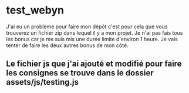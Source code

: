 # test_webyn

J'ai eu un problème pour faire mon dépôt c'est pour cela que vous trouverez un fichier zip dans lequel il y a mon projet.
Je n'ai pas fais tous les bonus car je me suis mis une durée limite d'environ 1 heure.
Je vais tenter de faire les deux autres bonus de mon côté.

## Le fichier js que j'ai ajouté et modifié pour faire les consignes se trouve dans le dossier assets/js/testing.js
